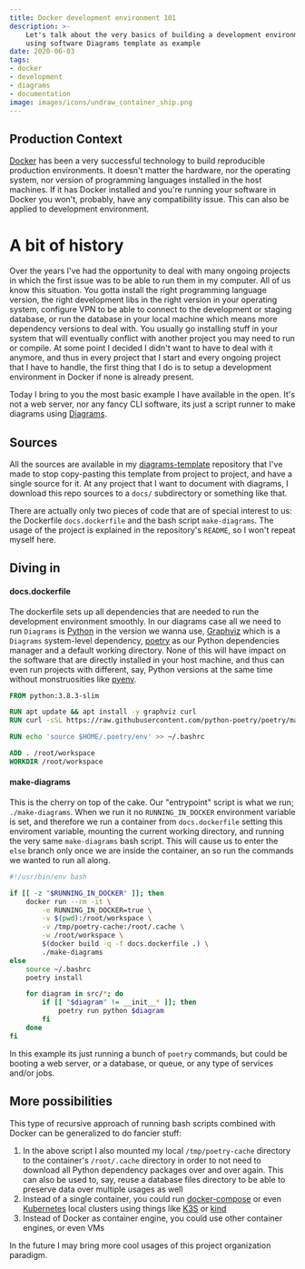```yaml
---
title: Docker development environment 101
description: >-
    Let's talk about the very basics of building a development environment in Docker
    using software Diagrams template as example
date: 2020-06-03
tags:
- docker
- development
- diagrams
- documentation
image: images/icons/undraw_container_ship.png
---
```


## Production Context
[Docker](https://en.wikipedia.org/wiki/Docker_(software)) has been a very successful technology to
build reproducible production environments. It doesn't matter the hardware, nor the
operating system, nor version of programming languages installed in the host machines. If it has 
Docker installed and you're running your software in Docker you won't, probably, have any
compatibility issue. This can also be applied to development environment.

# A bit of history
Over the years I've had the opportunity to deal with many ongoing projects in which the first issue
was to be able to run them in my computer. All of us know this situation. You gotta install the right
programming language version, the right development libs in the right version in your operating
system, configure VPN to be able to connect to the development or staging database, or run the 
database in your local machine which means more dependency versions to deal with. You usually go
installing stuff in your system that will eventually conflict with another project you may need to 
run or compile. At some point I decided I didn't want to have to deal with it anymore, and thus in every project
that I start and every ongoing project that I have to handle, the first thing that I do is to setup 
a development environment in Docker if none is already present.

Today I bring to you the most basic example I have available in the open. It's not a web server, nor
any fancy CLI software, its just a script runner to make diagrams using
[Diagrams](https://diagrams.mingrammer.com/).

## Sources

All the sources are available in my
[diagrams-template](https://github.com/terciodemelo/diagrams-template) repository that I've made to
stop copy-pasting this template from project to project, and have a single source for it. At any
project that I want to document with diagrams, I download this repo sources to a `docs/` subdirectory
or something like that.

There are actually only two pieces of code that are of special interest to us: the Dockerfile
`docs.dockerfile` and the bash script `make-diagrams`. The usage of the project is explained in the
repository's `README`, so I won't repeat myself here.

## Diving in

#### docs.dockerfile
The dockerfile sets up all dependencies that are needed to run the development environment smoothly.
In our diagrams case all we need to run `Diagrams` is [Python](https://en.wikipedia.org/wiki/Python_(programming_language)) in the version we wanna use, [Graphviz](https://en.wikipedia.org/wiki/Graphviz)
which is a `Diagrams` system-level dependency, [poetry](https://python-poetry.org/) as our Python
dependencies manager and a default working directory. None of this will have impact on the software
that are directly installed in your host machine, and thus can even run projects with different, say,
Python versions at the same time without monstruosities like [pyenv](https://github.com/pyenv/pyenv).

```Dockerfile
FROM python:3.8.3-slim

RUN apt update && apt install -y graphviz curl
RUN curl -sSL https://raw.githubusercontent.com/python-poetry/poetry/master/get-poetry.py | python

RUN echo 'source $HOME/.poetry/env' >> ~/.bashrc

ADD . /root/workspace
WORKDIR /root/workspace
```

#### make-diagrams
This is the cherry on top of the cake. Our "entrypoint" script is what we run; `./make-diagrams`.
When we run it no `RUNNING_IN_DOCKER` environment variable is set, and therefore we run a container
from `docs.dockerfile` setting this enviroment variable, mounting the current working directory, and
running the very same `make-diagrams` bash script. This will cause us to enter the `else` branch 
only once we are inside the container, an so run the commands we wanted to run all along.

```bash
#!/usr/bin/env bash

if [[ -z "$RUNNING_IN_DOCKER" ]]; then
    docker run --rm -it \
        -e RUNNING_IN_DOCKER=true \
        -v $(pwd):/root/workspace \
        -v /tmp/poetry-cache:/root/.cache \
        -w /root/workspace \
        $(docker build -q -f docs.dockerfile .) \
        ./make-diagrams
else
    source ~/.bashrc
    poetry install

    for diagram in src/*; do
        if [[ "$diagram" != __init__* ]]; then
            poetry run python $diagram
        fi
    done
fi
```

In this example its just running a bunch of `poetry` commands, but could be booting a web server, or
a database, or queue, or any type of services and/or jobs.

## More possibilities

This type of recursive approach of running bash scripts combined with Docker can be generalized to
do fancier stuff:

1. In the above script I also mounted my local `/tmp/poetry-cache` directory to the container's
   `/root/.cache` directory in order to not need to download all Python dependency packages over and
   over again. This can also be used to, say, reuse a database files directory to be able to preserve
   data over multiple usages as well
2. Instead of a single container, you could run [docker-compose](https://docs.docker.com/compose/)
   or even [Kubernetes](https://en.wikipedia.org/wiki/Kubernetes) local clusters using things like
   [K3S](https://k3s.io/) or [kind](https://kind.sigs.k8s.io/)
3. Instead of Docker as container engine, you could use other container engines, or even VMs

In the future I may bring more cool usages of this project organization paradigm.